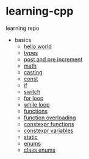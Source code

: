 # learning-cpp
learning repo

- basics
  - [hello world](https://github.com/aaronlyy/learning-cpp/blob/main/basics/helloworld/helloworld.cpp)
  - [types](https://github.com/aaronlyy/learning-cpp/blob/main/basics/types/types.cpp)
  - [post and pre increment](https://github.com/aaronlyy/learning-cpp/blob/main/basics/math/post_pre_increment.cpp)
  - [math](https://github.com/aaronlyy/learning-cpp/blob/main/basics/math/basics.cpp)
  - [casting](https://github.com/aaronlyy/learning-cpp/blob/main/basics/types/casting.cpp)
  - [const](https://github.com/aaronlyy/learning-cpp/blob/main/basics/types/const.cpp)
  - [if](https://github.com/aaronlyy/learning-cpp/blob/main/basics/conditionals/if.cpp)
  - [switch](https://github.com/aaronlyy/learning-cpp/blob/main/basics/conditionals/switch.cpp)
  - [for loop](https://github.com/aaronlyy/learning-cpp/blob/main/basics/loops/for.cpp)
  - [while loop](https://github.com/aaronlyy/learning-cpp/blob/main/basics/loops/while.cpp)
  - [functions](https://github.com/aaronlyy/learning-cpp/tree/main/basics/functions/functions.cpp)
  - [function overloading](https://github.com/aaronlyy/learning-cpp/blob/main/basics/functions/overloading.cpp)
  - [constexpr functions](https://github.com/aaronlyy/learning-cpp/blob/main/basics/keywords/constexpr/func.cpp)
  - [constexpr variables](https://github.com/aaronlyy/learning-cpp/blob/main/basics/keywords/constexpr/var.cpp)
  - [static](https://github.com/aaronlyy/learning-cpp/tree/main/basics/keywords/static)
  - [enums](https://github.com/aaronlyy/learning-cpp/blob/main/basics/enums/enum.cpp)
  - [class enums](https://github.com/aaronlyy/learning-cpp/blob/main/basics/enums/enum_class.cpp)
